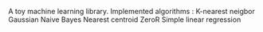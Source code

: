 A toy machine learning library. Implemented algorithms : 
K-nearest neigbor
Gaussian Naive Bayes
Nearest centroid 
ZeroR
Simple linear regression
